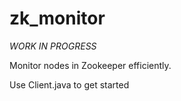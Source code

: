 # zk_monitor

*WORK IN PROGRESS*

Monitor nodes in Zookeeper efficiently.

Use Client.java to get started
